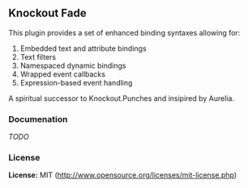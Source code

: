 ## Knockout Fade

This plugin provides a set of enhanced binding syntaxes allowing for:

1. Embedded text and attribute bindings
2. Text filters
3. Namespaced dynamic bindings
4. Wrapped event callbacks
5. Expression-based event handling

A spiritual successor to Knockout.Punches and insipired by Aurelia.

### Documenation

*TODO*

### License 

**License:** MIT (http://www.opensource.org/licenses/mit-license.php)
